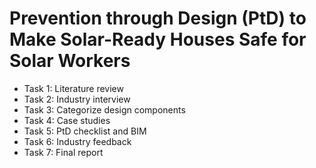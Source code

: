 # Prevention through Design (PtD) to Make Solar-Ready Houses Safe for Solar Workers
* Task 1: Literature review
* Task 2: Industry interview
* Task 3: Categorize design components
* Task 4: Case studies
* Task 5: PtD checklist and BIM
* Task 6: Industry feedback
* Task 7: Final report 
